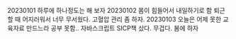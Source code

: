 20230101 하루에 하나정도는 해 보자
20230102 몸이 힘들어서 내일하기로 함 퇴근할 때 어지러워서 너무 무서웠다. 고혈압 관리 좀 하자.
20230103 오늘은 어제 못한 교육자료 만드느라 공부 못함.. 자바스크립트 SICP책 샀다. 무겁다. 봄에 하자
